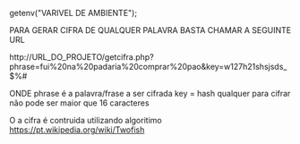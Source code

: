 getenv("VARIVEL DE AMBIENTE");

PARA GERAR CIFRA DE QUALQUER PALAVRA BASTA
CHAMAR A SEGUINTE URL

http://URL_DO_PROJETO/getcifra.php?phrase=fui%20na%20padaria%20comprar%20pao&key=w127h21shsjsds_$%#

ONDE 
phrase é a palavra/frase a ser cifrada 
key = hash qualquer para cifrar não pode ser maior que 16 caracteres

O a cifra é contruida utilizando algoritimo https://pt.wikipedia.org/wiki/Twofish

